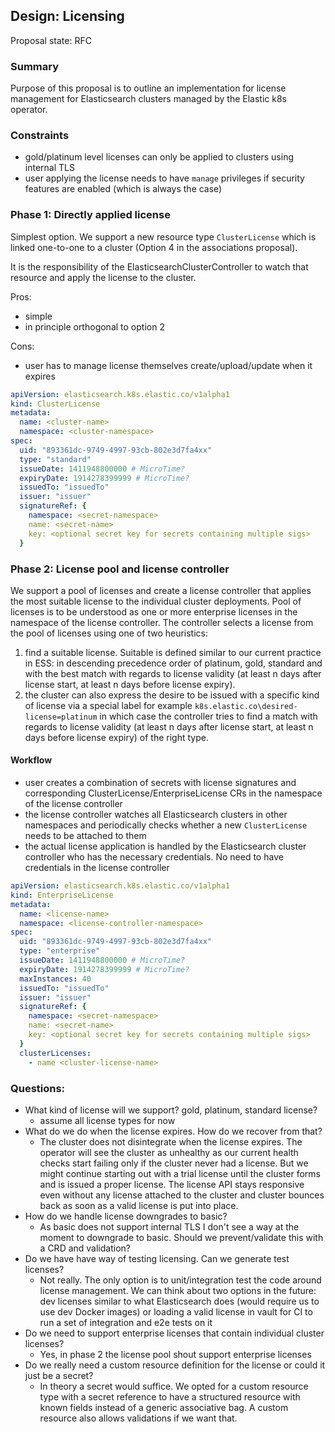## Design: Licensing

Proposal state: RFC

### Summary 
Purpose of this proposal is to outline an implementation for license management for Elasticsearch clusters managed by the Elastic k8s operator.

### Constraints 

* gold/platinum level licenses can only be applied to clusters using internal TLS
* user applying the license needs to have `manage` privileges if security features are enabled (which is always the case) 


### Phase 1: Directly applied license

Simplest option. We support a new resource type `ClusterLicense` which is linked one-to-one to a cluster (Option 4 in the associations proposal).

It is the responsibility of the ElasticsearchClusterController to watch that resource and apply the license to the cluster. 

Pros: 
* simple
* in principle orthogonal to option 2

Cons:
* user has to manage license themselves create/upload/update when it expires


```yaml
apiVersion: elasticsearch.k8s.elastic.co/v1alpha1
kind: ClusterLicense
metadata:
  name: <cluster-name>
  namespace: <cluster-namespace>
spec:
  uid: "893361dc-9749-4997-93cb-802e3d7fa4xx" 
  type: "standard"
  issueDate: 1411948800000 # MicroTime?
  expiryDate: 1914278399999 # MicroTime?
  issuedTo: "issuedTo"
  issuer: "issuer"
  signatureRef: {
    namespace: <secret-namespace>
    name: <secret-name>
    key: <optional secret key for secrets containing multiple sigs> 
  }
```


### Phase  2: License pool and license controller 

We support a pool of licenses and create a license controller that applies the most suitable license to the individual cluster deployments.  Pool of licenses is to be understood as one or more enterprise licenses in the namespace of the license controller. The controller selects a license from the pool of licenses using one of two heuristics:
1. find a suitable license. Suitable is defined similar to our current practice in ESS: in descending precedence order of platinum, gold, standard and with the best match with regards to license validity (at least n days after license start, at least n days before license expiry). 
2. the cluster can also express the desire to be issued with a specific kind of license via a special label for example `k8s.elastic.co\desired-license=platinum` in which case the controller tries to find a match with regards to license validity (at least n days after license start, at least n days before license expiry) of the right type. 


#### Workflow
* user creates a combination of secrets with license signatures and corresponding ClusterLicense/EnterpriseLicense CRs in the namespace of the license controller
* the license controller watches all Elasticsearch clusters in other namespaces and periodically checks whether a new `ClusterLicense` needs to be attached to them
* the actual license application is handled by the Elasticsearch cluster controller who has the necessary credentials. No need to have credentials in the license controller


```yaml
apiVersion: elasticsearch.k8s.elastic.co/v1alpha1
kind: EnterpriseLicense
metadata:
  name: <license-name>
  namespace: <license-controller-namespace>
spec:
  uid: "893361dc-9749-4997-93cb-802e3d7fa4xx" 
  type: "enterprise"
  issueDate: 1411948800000 # MicroTime?
  expiryDate: 1914278399999 # MicroTime?
  maxInstances: 40
  issuedTo: "issuedTo"
  issuer: "issuer"
  signatureRef: {
    namespace: <secret-namespace>
    name: <secret-name>
    key: <optional secret key for secrets containing multiple sigs> 
  }
  clusterLicenses: 
    - name <cluster-license-name>
```





### Questions: 

* What kind of license will we support? gold, platinum, standard license?
    * assume all license types for now  
* What do we do when the license expires. How do we recover from that?
    * The cluster does not disintegrate when the license expires. The operator will see the cluster as unhealthy as our current health checks start failing only if the cluster never had a license. But we might continue starting out with a trial license until the cluster forms and is issued a proper license.  The license API stays responsive even without any license attached to the cluster and cluster bounces back as soon as a valid license is put into place. 
* How do we handle license downgrades to basic? 
    * As basic does not support internal TLS I don't see a way at the moment to downgrade to basic. Should we prevent/validate this with a CRD and validation?
* Do we have have way of testing licensing. Can we generate test licenses?
    * Not really. The only option is to unit/integration test the code around license management. We can think about two options in the future: dev licenses similar to what Elasticsearch does (would require us to use dev Docker images) or loading a valid license in vault for CI to run a set of integration and e2e tests on it
* Do we need to support enterprise licenses that contain individual cluster licenses?
    * Yes, in phase 2 the license pool shout support enterprise licenses
* Do we really need a custom resource definition for the license or could it just be a secret?
    * In theory a secret would suffice. We opted for a custom resource type with a secret reference to have a structured resource with known fields instead of a generic associative bag. A custom resource also allows validations if we want that.
